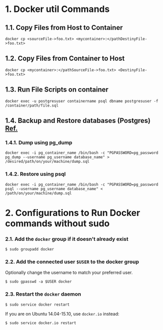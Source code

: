 # 1. Docker util Commands

## 1.1. Copy Files from Host to Container
```
docker cp <sourceFile->foo.txt> <mycontainer>:</pathDestinyFile->foo.txt>
```

## 1.2. Copy Files from Container to Host 
```
docker cp <mycontainer>:</pathSourceFile->foo.txt> <DestinyFile->foo.txt> 
```

## 1.3. Run File Scripts on container
```
docker exec -u postgresuser containername psql dbname postgresuser -f /container/path/file.sql
```

## 1.4. Backup and Restore databases (Postgres) [Ref.](https://davejansen.com/how-to-dump-and-restore-a-postgresql-database-from-a-docker-container/)

### 1.4.1. Dump using pg_dump
```
docker exec -i pg_container_name /bin/bash -c "PGPASSWORD=pg_password pg_dump --username pg_username database_name" > /desired/path/on/your/machine/dump.sql
```

### 1.4.2. Restore using psql
```
docker exec -i pg_container_name /bin/bash -c "PGPASSWORD=pg_password psql --username pg_username database_name" < /path/on/your/machine/dump.sql
```

# 2. Configurations to Run Docker commands without sudo

### 2.1. Add the `docker` group if it doesn't already exist

```console
$ sudo groupadd docker
```

### 2.2. Add the connected user `$USER` to the docker group

Optionally change the username to match your preferred user.

```console
$ sudo gpasswd -a $USER docker
```

### 2.3. Restart the `docker` daemon

```console
$ sudo service docker restart
```

If you are on Ubuntu 14.04-15.10, use `docker.io` instead:

```console
$ sudo service docker.io restart
```
